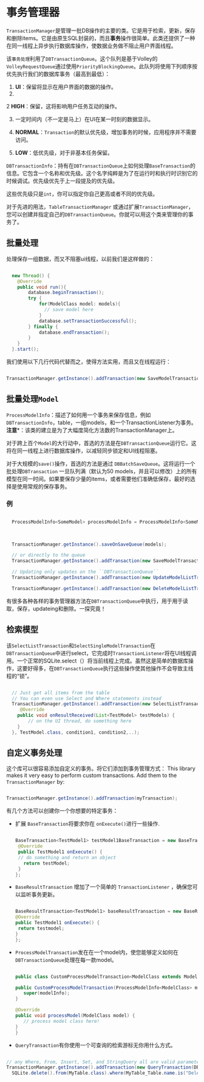 # 事务管理器
`TransactionManager`是管理一批DB操作的主要的类。它是用于检索，更新，保存和删除items。它是由原生SQL封装的，而且**事务**操作很简单。此类还提供了一种在同一线程上异步执行数据库操作，使数据业务做不阻止用户界面线程。

该`事务处理`利用了`DBTransactionQueue`。这个队列是基于Volley的`VolleyRequestQueue`通过使用`PriorityBlockingQueue`。此队列将使用下列顺序按优先执行我们的数据库事务（最高到最低）：

1. **UI**：保留将显示在用户界面的数据的操作。
2. 
2  **HIGH**：保留，这将影响用户任务互动的操作。

3. 一定时间内（不一定是马上）在UI在某一时刻的数据显示。

4.  **NORMAL**：`Transaction`的默认优先级，增加事务的时候，应用程序并不需要访问。

5. **LOW**：低优先级，对于非基本任务保留。

`DBTransactionInfo`：持有在`DBTransactionQueue`上如何处理`BaseTransaction`的信息。它包含一个名称和优先级。这个名字纯粹是为了在运行时和执行时识别它的时候调试。优先级优先于上一段提及的优先级。

这些优先级只是`int`，你可以指定你自己更高或者不同的优先级。

对于先进的用法，`TableTransactionManager` 或通过扩展`TransactionManager`，您可以创建并指定自己的`DBTransactionQueue`。你就可以用这个类来管理你的事务了。


## 批量处理
处理保存一组数据，而又不阻塞ui线程，以前我们是这样做的：

```java

  new Thread() {
    @Override
    public void run(){
        database.beginTransaction();
        try {
            for(ModelClass model: models){
              // save model here
            }
            database.setTransactionSuccessful();
        } finally {
            database.endTransaction();
        }
    }
  }.start();
```

我们使用以下几行代码代替而之，使得方法实用，而且又在线程运行：

```java

TransactionManager.getInstance().addTransaction(new SaveModelTransaction<>(ProcessModelInfo.withModels(models)));
```

## 批量处理`Model`
`ProcessModelInfo`：描述了如何用一个事务来保存信息，例如`DBTransactionInfo`，table，一组models，和一个TransactionListener为事务。**注意***：该类的建立是为了大幅度简化方法数的TransactionManager上。

对于跨上百个`Model`的大行动中，首选的方法是在`DBTransactionQueue`运行它。这将在同一线程上进行数据库操作，以减轻同步锁定和UI线程阻塞。

对于大规模的`save()`操作，首选的方法是通过 `DBBatchSaveQueue`。这将运行一个批处理`DBTransaction` 一旦队列满（默认为50 models，并且可以修改）上的所有模型在同一时间。如果要保存少量的items，或者需要他们准确低保存，最好的选择是使用常规的保存事务。


### 例

```java

  ProcessModelInfo<SomeModel> processModelInfo = ProcessModelInfo<SomeModel>.withModels(models)
                                                                            .result(resultReceiver)
                                                                            .info(myInfo);

  TransactionManager.getInstance().saveOnSaveQueue(models);

  // or directly to the queue
  TransactionManager.getInstance().addTransaction(new SaveModelTransaction<>(processModelInfo));

  // Updating only updates on the ``DBTransactionQueue``
  TransactionManager.getInstance().addTransaction(new UpdateModelListTransaction(processModelInfo));

  TransactionManager.getInstance().addTransaction(new DeleteModelListTransaction(processModelInfo));
```

有很多各种各样的事务管理器方法在`DBTransactionQueue`中执行，用于用于读取，保存，updateing和删除。一探究竟！

## 检索模型
该`SelectListTransaction`和`SelectSingleModelTransaction`在`DBTransactionQueue`中进行select，它完成时`TransactionListener`将在UI线程调用。一个正常的SQLite.select（）将当前线程上完成。虽然这是简单的数据库操作，这要好得多，在`DBTransactionQueue`执行这些操作使其他操作不会导致主线程的“锁”。

```java

  // Just get all items from the table
  // You can even use Select and Where statements instead
  TransactionManager.getInstance().addTransaction(new SelectListTransaction<>(new TransactionListenerAdapter<TestModel.class>() {
     @Override
    public void onResultReceived(List<TestModel> testModels) {
        // on the UI thread, do something here
    }
  }, TestModel.class, condition1, condition2,..);
```

## 自定义事务处理
这个库可以很容易添加自定义的事务。将它们添加到事务管理方式：
This library makes it very easy to perform custom transactions. Add them to the `TransactionManager` by:

```java

TransactionManager.getInstance().addTransaction(myTransaction);
```


有几个方法可以创建你一个你想要的特定事务：
- 扩展 `BaseTransaction`将要求你在 `onExecute()`进行一些操作.

  ```java

  BaseTransaction<TestModel1> testModel1BaseTransaction = new BaseTransaction<TestModel1>() {
   @Override
   public TestModel1 onExecute() {
   // do something and return an object
     return testModel;
   }
  };
  ```

- `BaseResultTransaction` 增加了一个简单的 `TransactionListener` ，确保您可以监听事务更新。

  ```java

  BaseResultTransaction<TestModel1> baseResultTransaction = new BaseResultTransaction<TestModel1>(dbTransactionInfo, transactionListener) {
  @Override
  public TestModel1 onExecute() {
   return testmodel;
  }
  };
  ```

- `ProcessModelTransaction`发在在一个model内，使您能够定义如何在`DBTransactionQueue`处理在每一款model。

  ```java

  public class CustomProcessModelTransaction<ModelClass extends Model> extends ProcessModelTransaction<ModelClass> {

  public CustomProcessModelTransaction(ProcessModelInfo<ModelClass> modelInfo) {
     super(modelInfo);
  }

  @Override
  public void processModel(ModelClass model) {
     // process model class here!
  }
  }
  ```

- `QueryTransaction`有你使用一个可查询的检索游标无你用什么方式。

```java

// any Where, From, Insert, Set, and StringQuery all are valid parameters
TransactionManager.getInstance().addTransaction(new QueryTransaction(DBTransactionInfo.create(),
  SQLite.delete().from(MyTable.class).where(MyTable_Table.name.is("Deleters"))));
```
